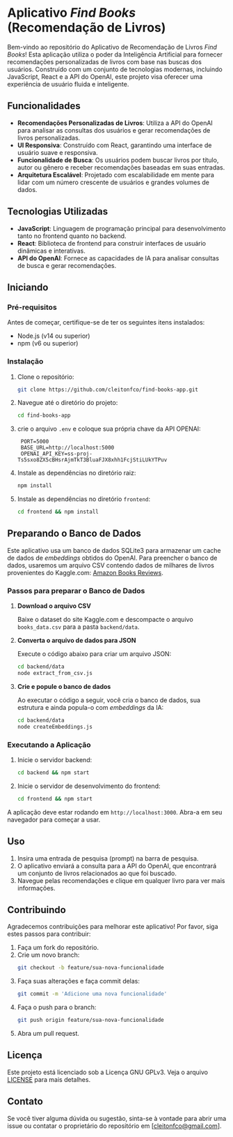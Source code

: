 # Aplicativo _Find Books_ (Recomendação de Livros)

Bem-vindo ao repositório do Aplicativo de Recomendação de Livros _Find Books_! Esta aplicação utiliza o poder da Inteligência Artificial para fornecer recomendações personalizadas de livros com base nas buscas dos usuários. Construído com um conjunto de tecnologias modernas, incluindo JavaScript, React e a API do OpenAI, este projeto visa oferecer uma experiência de usuário fluida e inteligente.

## Funcionalidades

- **Recomendações Personalizadas de Livros**: Utiliza a API do OpenAI para analisar as consultas dos usuários e gerar recomendações de livros personalizadas.
- **UI Responsiva**: Construído com React, garantindo uma interface de usuário suave e responsiva.
- **Funcionalidade de Busca**: Os usuários podem buscar livros por título, autor ou gênero e receber recomendações baseadas em suas entradas.
- **Arquitetura Escalável**: Projetado com escalabilidade em mente para lidar com um número crescente de usuários e grandes volumes de dados.

## Tecnologias Utilizadas

- **JavaScript**: Linguagem de programação principal para desenvolvimento tanto no frontend quanto no backend.
- **React**: Biblioteca de frontend para construir interfaces de usuário dinâmicas e interativas.
- **API do OpenAI**: Fornece as capacidades de IA para analisar consultas de busca e gerar recomendações.

## Iniciando

### Pré-requisitos

Antes de começar, certifique-se de ter os seguintes itens instalados:

- Node.js (v14 ou superior)
- npm (v6 ou superior)

### Instalação

1. Clone o repositório:
   ```bash
   git clone https://github.com/cleitonfco/find-books-app.git
   ```
2. Navegue até o diretório do projeto:
   ```bash
   cd find-books-app
   ```
3. crie o arquivo `.env` e coloque sua própria chave da API OPENAI:
   ```
    PORT=5000
    BASE_URL=http://localhost:5000
    OPENAI_API_KEY=ss-proj-Ts5sxo8ZX5cBHsrAjmTkT3BluaFJX8xhh1FcjStiLUkYTPuv
   ```
4. Instale as dependências no diretório raiz:
   ```bash
   npm install
   ```
5. Instale as dependências no diretório `frontend`:
   ```bash
   cd frontend && npm install
   ```

## Preparando o Banco de Dados

Este aplicativo usa um banco de dados SQLite3 para armazenar um cache de dados de _embeddings_ obtidos do OpenAI. Para preencher o banco de dados, usaremos um arquivo CSV contendo dados de milhares de livros provenientes do Kaggle.com: [Amazon Books Reviews](https://www.kaggle.com/datasets/mohamedbakhet/amazon-books-reviews).

### Passos para preparar o Banco de Dados

1. **Download o arquivo CSV**

   Baixe o dataset do site Kaggle.com e descompacte o arquivo `books_data.csv` para a pasta `backend/data`.

2. **Converta o arquivo de dados para JSON**

   Execute o código abaixo para criar um arquivo JSON:
   ```bash
   cd backend/data
   node extract_from_csv.js
   ```

3. **Crie e popule o banco de dados**

   Ao executar o código a seguir, você cria o banco de dados, sua estrutura e ainda popula-o com _embeddings_ da IA:
   ```bash
   cd backend/data
   node createEmbeddings.js
   ```

### Executando a Aplicação

1. Inicie o servidor backend:
   ```bash
   cd backend && npm start
   ```
2. Inicie o servidor de desenvolvimento do frontend:
   ```bash
   cd frontend && npm start
   ```

A aplicação deve estar rodando em `http://localhost:3000`. Abra-a em seu navegador para começar a usar.

## Uso

1. Insira uma entrada de pesquisa (prompt) na barra de pesquisa.
2. O aplicativo enviará a consulta para a API do OpenAI, que encontrará um conjunto de livros relacionados ao que foi buscado.
3. Navegue pelas recomendações e clique em qualquer livro para ver mais informações.

## Contribuindo

Agradecemos contribuições para melhorar este aplicativo! Por favor, siga estes passos para contribuir:

1. Faça um fork do repositório.
2. Crie um novo branch:
   ```bash
   git checkout -b feature/sua-nova-funcionalidade
   ```
3. Faça suas alterações e faça commit delas:
   ```bash
   git commit -m 'Adicione uma nova funcionalidade'
   ```
4. Faça o push para o branch:
   ```bash
   git push origin feature/sua-nova-funcionalidade
   ```
5. Abra um pull request.

## Licença

Este projeto está licenciado sob a Licença GNU GPLv3. Veja o arquivo [LICENSE](LICENSE) para mais detalhes.

## Contato

Se você tiver alguma dúvida ou sugestão, sinta-se à vontade para abrir uma issue ou contatar o proprietário do repositório em [cleitonfco@gmail.com].
